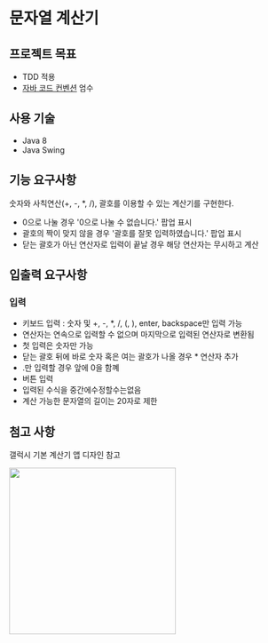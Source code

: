 # 문자열 계산기

## 프로젝트 목표
- TDD 적용
- [자바 코드 컨벤션](https://naver.github.io/hackday-conventions-java/) 엄수

## 사용 기술
- Java 8
- Java Swing

## 기능 요구사항
숫자와 사칙연산(+, -, *, /), 괄호를 이용할 수 있는 계산기를 구현한다.
- 0으로 나눌 경우 '0으로 나눌 수 없습니다.' 팝업 표시
- 괄호의 짝이 맞지 않을 경우 '괄호를 잘못 입력하였습니다.' 팝업 표시
- 닫는 괄호가 아닌 연산자로 입력이 끝날 경우 해당 연산자는 무시하고 계산

## 입출력 요구사항
### 입력
- 키보드 입력 : 숫자 및 +, -, *, /, (, ), enter, backspace만 입력 가능
- 연산자는 연속으로 입력할 수 없으며 마지막으로 입력된 연산자로 변환됨
- 첫 입력은 숫자만 가능 
- 닫는 괄호 뒤에 바로 숫자 혹은 여는 괄호가 나올 경우 * 연산자 추가
- .만 입력할 경우 앞에 0을 함꼐 
- 버튼 입력
- 입력된 수식을 중간에수정할수는없음
- 계산 가능한 문자열의 길이는 20자로 제한

## 첨고 사항
갤럭시 기본 계산기 앱 디자인 참고


<img src="https://camo.githubusercontent.com/f74076546ff6048024653bd9d930875f9e123692f33b99a54c7b1d0b2b26c80b/68747470733a2f2f696d6167652e77696e7564662e636f6d2f76322f696d616765312f593239744c6e4e6c59793568626d527962326c6b4c6d4677634335776233423163474e6862474e316247463062334a6663324e795a575675587a42664d54597a4e4449774f5467344e3138774d44672f73637265656e2d302e6a70673f66616b6575726c3d3126747970653d2e6a7067" width="300">
